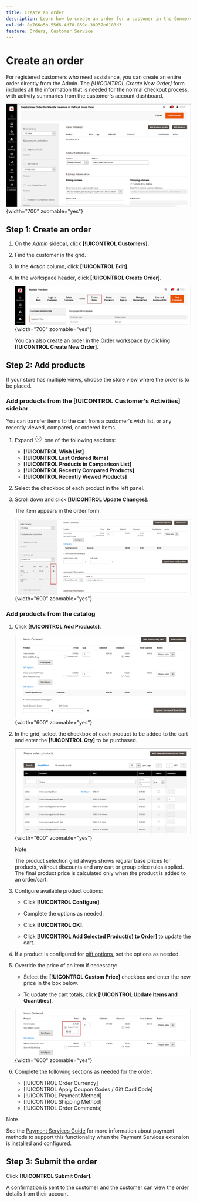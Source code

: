 ```yaml
---
title: Create an order
description: Learn how to create an order for a customer in the Commerce Admin.
exl-id: 8a766a5b-55d6-4d78-859e-38937e0183d3
feature: Orders, Customer Service
---
```

# Create an order

For registered customers who need assistance, you can create an entire order directly from the Admin. The _[!UICONTROL Create New Order]_ form includes all the information that is needed for the normal checkout process, with activity summaries from the customer's account dashboard.

![Create an order for a customer](./assets/create-new-order.png){width="700" zoomable="yes"}

## Step 1: Create an order

1. On the _Admin_ sidebar, click **[!UICONTROL Customers]**.

1. Find the customer in the grid.

1. In the _Action_ column, click **[!UICONTROL Edit]**.

1. In the workspace header, click **[!UICONTROL Create Order]**.

   ![Workspace header](./assets/order-create-buttons.png){width="700" zoomable="yes"}

   You can also create an order in the [Order workspace](orders.md#orders-workspace) by clicking **[!UICONTROL Create New Order]**.

## Step 2: Add products

If your store has multiple views, choose the store view where the order is to be placed.

### Add products from the [!UICONTROL Customer's Activities] sidebar

You can transfer items to the cart from a customer's wish list, or any recently viewed, compared, or ordered items.

1. Expand ![Expansion selector](../assets/icon-display-expand.png) one of the following sections:

   - **[!UICONTROL Wish List]**
   - **[!UICONTROL Last Ordered Items]**
   - **[!UICONTROL Products in Comparison List]**
   - **[!UICONTROL Recently Compared Products]**
   - **[!UICONTROL Recently Viewed Products]**

1. Select the checkbox of each product in the left panel.

1. Scroll down and click **[!UICONTROL Update Changes]**.

   The item appears in the order form.

   ![Add to Cart](./assets/create-order-add-wishlist.png){width="600" zoomable="yes"}

### Add products from the catalog

1. Click **[!UICONTROL Add Products]**.

   ![Add Products](./assets/account-add-wishlist-product.png){width="600" zoomable="yes"}

1. In the grid, select the checkbox of each product to be added to the cart and enter the **[!UICONTROL Qty]** to be purchased.

   ![Select Products](./assets/create-order-from-catalog.png){width="600" zoomable="yes"}

   >[!NOTE]
   >
   >The product selection grid always shows regular base prices for products, without discounts and any cart or group price rules applied. The final product price is calculated only when the product is added to an order/cart.

1. Configure available product options:

   - Click **[!UICONTROL Configure]**.

   - Complete the options as needed.

   - Click **[!UICONTROL OK]**.

   - Click **[!UICONTROL Add Selected Product(s) to Order]** to update the cart.

1. If a product is configured for [gift options](../catalog/product-gift-options.md), set the options as needed.

1. Override the price of an item if necessary:

   - Select the **[!UICONTROL Custom Price]** checkbox and enter the new price in the box below.

   - To update the cart totals, click **[!UICONTROL Update Items and Quantities]**.

   ![Custom Price](./assets/create-order-custom-price.png){width="600" zoomable="yes"}

1. Complete the following sections as needed for the order:

   - [!UICONTROL Order Currency]
   - [!UICONTROL Apply Coupon Codes / Gift Card Code]
   - [!UICONTROL Payment Method]
   - [!UICONTROL Shipping Method]
   - [!UICONTROL Order Comments]

>[!NOTE]
>
>See the [Payment Services Guide](https://experienceleague.adobe.com/en/docs/commerce/payment-services/guide-overview) for more information about payment methods to support this functionality when the Payment Services extension is installed and configured.

## Step 3: Submit the order

Click **[!UICONTROL Submit Order]**.

A confirmation is sent to the customer and the customer can view the order details from their account.
